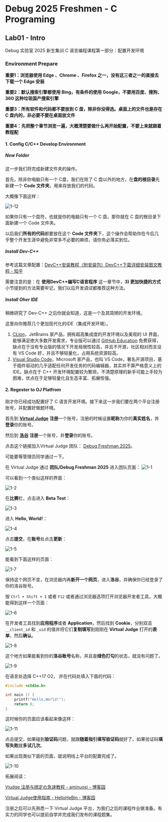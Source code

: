 # Debug 2025 Freshmen - C Programing

## Lab01 - Intro

Debug 实验室 2025 新生集训 C 语言编程课程第一部分：配置开发环境

### Environment Prepare

**重要1：浏览器使用 Edge 、Chrome 、Firefox 之一，没有这三者之一的直接去下载一个 Edge 安装**

**重要2：默认搜索引擎都使用 Bing，有条件的使用 Google，不要用百度、搜狗、360 这种垃圾国产搜索引擎**

**重要3：所有软件和代码都不要放到 C 盘，除非你没得选。桌面上的文件也是存在 C 盘内的，非必要不要在桌面放文件**

**重要4：先把整个章节浏览一遍，大概清楚要做什么再开始配置，不要上来就跟着教程配**

#### 1. Config C/C++ Develop Environment

##### New Folder

这一步我们将完成新建文件夹的操作。

首先，除非你电脑只有一个 C盘，我们在除了 C 盘以外的地方，在**盘的根目录**先新建一个 **Code 文件夹**，用来存放我们的代码。

大概像下面这样：

![1-12](img/Lab01/1-12.png)

如果你只有一个盘符，也就是你的电脑只有一个 C 盘，那你就在 C 盘的根目录下面新建一个 Code 文件夹。

以后我们**所有的代码**都要放在这个 **Code 文件夹**下，这个操作会帮助你在今后几乎整个开发生涯中避免非常多不必要的麻烦，请你务必落实到位。

##### Install Dev-C++

参考这篇文章配置：[DevC++安装教程（附安装包）DevC++下载详细安装图文教程 - 知乎](https://zhuanlan.zhihu.com/p/1951939681328555818)

需要注意的是：在 **使用DevC++编写C语言程序** 这一章节中，**3) 更加快捷的方式** 小节提到的方法需要牢记，我们以后开发调试都推荐这种方法。

##### Install Oher IDE

稍微研究了 Dev-C++ 之后你就会知道，这是一个及其简陋的开发环境。

这里向你推荐几个更加现代化的IDE（集成开发环境）。

1. [CLion](https://www.jetbrains.com/clion/)，JetBrains 家产品，拥有超高集成度的开发环境以及美观的 UI 界面，能够满足绝大多数开发需求，专业版可以通过 [GitHub Education](https://github.com/education) 免费获得，缺点在于没有专业版的情况下开发局限性较高，并且不开源，社区相对而言没有 VS Code 好，并且不够轻量化，占用系统资源较高。
2. [Visual Studio Code](https://code.visualstudio.com/)，Microsoft 家产品，也叫 VS Code，著名开源项目，基于插件驱动的几乎适配任何开发任务的代码编辑器，其实并不算严格意义上的 IDE。缺点在于 C++ 开发环境配置较为繁琐，不清楚原理的新手可能上手较为困难，优点在于足够轻量化且生态丰富、拓展性强。

#### 2. Regester to OJ Platfrom

刚才你已经成功配置好了 C 语言开发环境。接下来这一步我们要在两个平台注册账号，并配置好做题环境。

首先到 **[Virtual Judge](https://vjudge.net/)** **注册**一个账号，注册的时候设置**昵称**为你的**真实姓名**，并**登录**你的账号。

然后到 **[洛谷](https://www.luogu.com.cn/)** **注册**一个账号，并**登录**你的账号。

点击这个链接加入Virtual Judge 团队： [Debug Freshman 2025](https://vjudge.net/group/debug-freshman?r=ygdmIbkSgOfm8QgPS3KN)。

可能要等管理员同学通过一下。

在 Virtual Judge 通过 **团队/Debug Freshman 2025** 进入团队页面：
![1-1](img/Lab01/1-1.png)

可以看到一个类似这样的界面：

![1-2](img/Lab01/1-2.png)

在**比赛**栏，点击进入 **Beta Test**：

![1-3](img/Lab01/1-3.png)

进入 **Hello, World!**：

![1-4](img/Lab01/1-4.png)

点击**提交**，在**账号**处点击**更新**：

![1-5](img/Lab01/1-5.png)

能看到下面这样的页面：

![1-7](img/Lab01/1-7.png)

保持这个网页不变，在浏览器内再**新开一个网页**，进入**洛谷**，并确保你已经登录了你的洛谷账号。

按 `Ctrl + Shift + I` 或者 `F12` 或者通过浏览器选项打开浏览器开发者工具，大概能得到这样一个页面：

![1-6](img/Lab01/1-6.png)

在开发者工具找到**应用程序**或者 **Application**，然后找到 **Cookie**，分别双击 `__client_id` 和 `_uid` 的值并将它们**复制填写**到刚刚在 **Virtual Judge** 打开的**表单**，然后**确认**。

![1-8](img/Lab01/1-8.png)

这个地方如果能看到你的**洛谷账号**名称，并且是**绿色打勾**的状态，就没有问题了。

![1-9](img/Lab01/1-9.png)

在语言处选择 C++17 O2， 并在代码处填入下面的代码：

```c++
#include <stdio.h>

int main () {
    printf("Hello,World!");
    return 0;
}
```

这时候你的页面应该看起来像这样：

![1-11](img/Lab01/1-11.png)

点击提交，如果碰到**验证码**问题，就跟**随着指引填写验证码**就好了，如果验证码**填写失败**就**多试几次**。

如果出现类似下面的页面，就说明线上平台的配置完成了。

![1-10](img/Lab01/1-10.png)

拓展阅读：

[Vjudge 注册与绑定の急速教程 - aminuosi - 博客园](https://www.cnblogs.com/2hard4me/p/18496115)

[Virtual Judge使用指南 - HelloHeBin - 博客园](https://www.cnblogs.com/hellohebin/articles/15200112.html)

注册之后可以先熟悉一下 Virtual Judge 平台，为我们之后的课程作业做准备。有实力的同学也可以提前自学并完成我们发布的课程题集。
